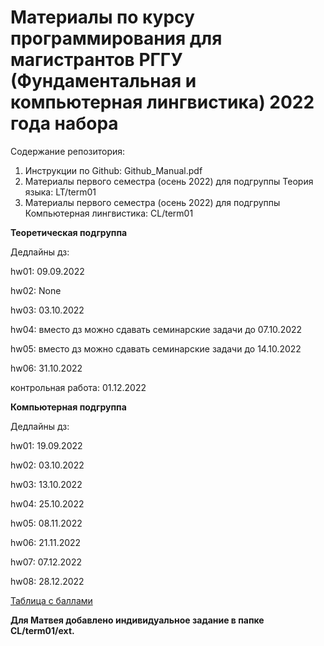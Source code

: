 # Материалы по курсу программирования для магистрантов РГГУ (Фундаментальная и компьютерная лингвистика) 2022 года набора

Содержание репозитория:

1. Инструкции по Github: Github_Manual.pdf
2. Материалы первого семестра (осень 2022) для подгруппы Теория языка: LT/term01
3. Материалы первого семестра (осень 2022) для подгруппы Компьютерная лингвистика: CL/term01

**Теоретическая подгруппа**

Дедлайны дз:

hw01: 09.09.2022

hw02: None

hw03: 03.10.2022

hw04: вместо дз можно сдавать семинарские задачи до 07.10.2022

hw05: вместо дз можно сдавать семинарские задачи до 14.10.2022

hw06: 31.10.2022

контрольная работа: 01.12.2022

**Компьютерная подгруппа**

Дедлайны дз: 

hw01: 19.09.2022

hw02: 03.10.2022

hw03: 13.10.2022

hw04: 25.10.2022

hw05: 08.11.2022

hw06: 21.11.2022

hw07: 07.12.2022

hw08: 28.12.2022

[Таблица с баллами](https://docs.google.com/spreadsheets/d/1FotVIRBwCbvigkFsrpJCoVf_RX9PQy5T/edit?usp=sharing&ouid=101286824451590685803&rtpof=true&sd=true)

**Для Матвея добавлено индивидуальное задание в папке CL/term01/ext.**
